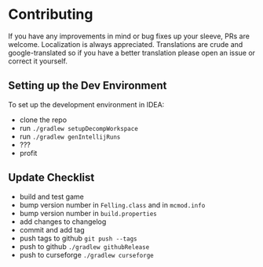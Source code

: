 # Contributing

If you have any improvements in mind or bug fixes up your sleeve, PRs are welcome. Localization is always appreciated.
Translations are crude and google-translated so if you have a better translation please open an issue or correct it
yourself.

## Setting up the Dev Environment

To set up the development environment in IDEA:

- clone the repo
- run `./gradlew setupDecompWorkspace`
- run `./gradlew genIntellijRuns`
- ???
- profit

## Update Checklist

- build and test game
- bump version number in `Felling.class` and in `mcmod.info`
- bump version number in `build.properties`
- add changes to changelog
- commit and add tag
- push tags to github `git push --tags`
- push to github `./gradlew githubRelease`
- push to curseforge `./gradlew curseforge`